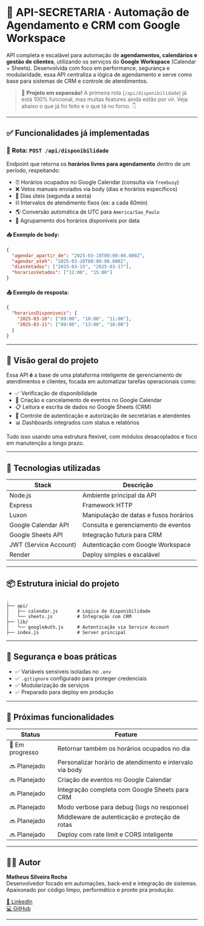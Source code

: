 # 📅 API-SECRETARIA · Automação de Agendamento e CRM com Google Workspace

API completa e escalável para automação de **agendamentos, calendários e gestão de clientes**, utilizando os serviços do **Google Workspace** (Calendar + Sheets). Desenvolvida com foco em performance, segurança e modularidade, essa API centraliza a lógica de agendamento e serve como base para sistemas de CRM e controle de atendimentos.

> 🚧 **Projeto em expansão!** A primeira rota (`/api/disponibilidade`) já está 100% funcional, mas muitas features ainda estão por vir. Veja abaixo o que já foi feito e o que tá no forno. 👇

---

## ✅ Funcionalidades já implementadas

### 🔹 Rota: `POST /api/disponibilidade`

Endpoint que retorna os **horários livres para agendamento** dentro de um período, respeitando:

- ⏰ Horários ocupados no Google Calendar (consulta via `freebusy`)
- ❌ Vetos manuais enviados via body (dias e horários específicos)
- 📅 Dias úteis (segunda a sexta)
- ⛓️ Intervalos de atendimento fixos (ex: a cada 60min)
- 🌎 Conversão automática de UTC para `America/Sao_Paulo`
- 📂 Agrupamento dos horários disponíveis por data

#### 📥 Exemplo de body:

```json
{
  "agendar_apartir_de": "2025-03-10T00:00:00.000Z",
  "agendar_ateh": "2025-03-20T00:00:00.000Z",
  "diasVetados": ["2025-03-15", "2025-03-17"],
  "horariosVetados": ["12:00", "15:00"]
}
```

#### 📤 Exemplo de resposta:

```json
{
  "horariosDisponiveis": {
    "2025-03-10": ["09:00", "10:00", "11:00"],
    "2025-03-11": ["09:00", "13:00", "16:00"]
  }
}
```

---

## 🧠 Visão geral do projeto

Essa API **é** a base de uma plataforma inteligente de gerenciamento de atendimentos e clientes, focada em automatizar tarefas operacionais como:

- ✅ Verificação de disponibilidade
- 📆 Criação e cancelamento de eventos no Google Calendar
- 📋 Leitura e escrita de dados no Google Sheets (CRM)
- 🔐 Controle de autenticação e autorização de secretárias e atendentes
- 📊 Dashboards integrados com status e relatórios

Tudo isso usando uma estrutura flexível, com módulos desacoplados e foco em manutenção a longo prazo.

---

## 🧱 Tecnologias utilizadas

| Stack                 | Descrição                             |
| --------------------- | ------------------------------------- |
| Node.js               | Ambiente principal da API             |
| Express               | Framework HTTP                        |
| Luxon                 | Manipulação de datas e fusos horários |
| Google Calendar API   | Consulta e gerenciamento de eventos   |
| Google Sheets API     | Integração futura para CRM            |
| JWT (Service Account) | Autenticação com Google Workspace     |
| Render                | Deploy simples e escalável            |

---

## 📦 Estrutura inicial do projeto

```
.
├── api/
│   ├── calendar.js       # Lógica de disponibilidade
│   └── sheets.js         # Integração com CRM
├── lib/
│   └── googleAuth.js     # Autenticação via Service Account
├── index.js              # Server principal
```

---

## 🔐 Segurança e boas práticas

- ✅ Variáveis sensíveis isoladas no `.env`
- ✅ `.gitignore` configurado para proteger credenciais
- ✅ Modularização de serviços
- ✅ Preparado para deploy em produção

---

## 🧪 Próximas funcionalidades

| Status          | Feature                                                  |
| --------------- | -------------------------------------------------------- |
| 🔄 Em progresso | Retornar também os horários ocupados no dia              |
| 🔜 Planejado    | Personalizar horário de atendimento e intervalo via body |
| 🔜 Planejado    | Criação de eventos no Google Calendar                    |
| 🔜 Planejado    | Integração completa com Google Sheets para CRM           |
| 🔜 Planejado    | Modo verbose para debug (logs no response)               |
| 🔜 Planejado    | Middleware de autenticação e proteção de rotas           |
| 🔜 Planejado    | Deploy com rate limit e CORS inteligente                 |

---

## 👨‍💻 Autor

**Matheus Silveira Rocha**  
Desenvolvedor focado em automações, back-end e integração de sistemas.  
Apaixonado por código limpo, performático e pronto pra produção.

[🔗 LinkedIn](https://www.linkedin.com/in/matheus-rocha-269870234/)  
[💻 GitHub](https://github.com/rochamaatheus)

---
